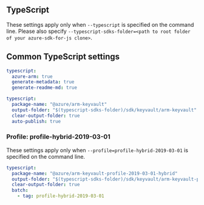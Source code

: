 ## TypeScript

These settings apply only when `--typescript` is specified on the command line.
Please also specify `--typescript-sdks-folder=<path to root folder of your azure-sdk-for-js clone>`.

## Common TypeScript settings

``` yaml $(typescript)
typescript:
  azure-arm: true
  generate-metadata: true
  generate-readme-md: true
```

``` yaml $(typescript) && !$(profile)
typescript:
  package-name: "@azure/arm-keyvault"
  output-folder: "$(typescript-sdks-folder)/sdk/keyvault/arm-keyvault"
  clear-output-folder: true
  auto-publish: true
```

### Profile: profile-hybrid-2019-03-01

These settings apply only when `--profile=profile-hybrid-2019-03-01` is specified on the command line.

``` yaml $(profile)=='profile-hybrid-2019-03-01'
typescript:
  package-name: "@azure/arm-keyvault-profile-2019-03-01-hybrid"
  output-folder: "$(typescript-sdks-folder)/sdk/keyvault/arm-keyvault-profile-2019-03-01-hybrid"
  clear-output-folder: true
  batch:
    - tag: profile-hybrid-2019-03-01
```
